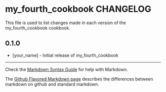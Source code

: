 # my_fourth_cookbook CHANGELOG

This file is used to list changes made in each version of the my_fourth_cookbook cookbook.

## 0.1.0
- [your_name] - Initial release of my_fourth_cookbook

- - -
Check the [Markdown Syntax Guide](http://daringfireball.net/projects/markdown/syntax) for help with Markdown.

The [Github Flavored Markdown page](http://github.github.com/github-flavored-markdown/) describes the differences between markdown on github and standard markdown.

